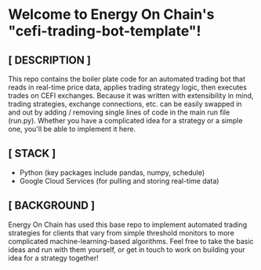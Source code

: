 # Welcome to Energy On Chain's "cefi-trading-bot-template"!

## [ DESCRIPTION ]
This repo contains the boiler plate code for an automated trading bot that reads in real-time price data, applies trading strategy logic, then executes trades on CEFI exchanges. Because it was written with extensibility in mind, trading strategies, exchange connections, etc. can be easily swapped in and out by adding / removing single lines of code in the main run file (run.py). Whether you have a complicated idea for a strategy or a simple one, you'll be able to implement it here.

## [ STACK ]
- Python (key packages include pandas, numpy, schedule)
- Google Cloud Services (for pulling and storing real-time data)

## [ BACKGROUND ]
Energy On Chain has used this base repo to implement automated trading strategies for clients that vary from simple threshold monitors to more complicated machine-learning-based algorithms. Feel free to take the basic ideas and run with them yourself, or get in touch to work on building your idea for a strategy together! 
